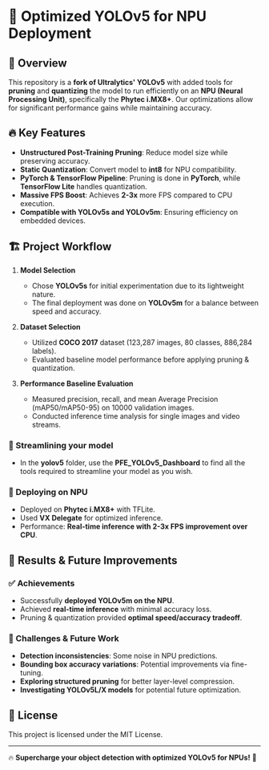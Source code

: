 # 🚀 Optimized YOLOv5 for NPU Deployment

## 📌 Overview
This repository is a **fork of Ultralytics' YOLOv5** with added tools for **pruning** and **quantizing** the model to run efficiently on an **NPU (Neural Processing Unit)**, specifically the **Phytec i.MX8+**. Our optimizations allow for significant performance gains while maintaining accuracy.

## 🔥 Key Features
- **Unstructured Post-Training Pruning**: Reduce model size while preserving accuracy.
- **Static Quantization**: Convert model to **int8** for NPU compatibility.
- **PyTorch & TensorFlow Pipeline**: Pruning is done in **PyTorch**, while **TensorFlow Lite** handles quantization.
- **Massive FPS Boost**: Achieves **2-3x** more FPS compared to CPU execution.
- **Compatible with YOLOv5s and YOLOv5m**: Ensuring efficiency on embedded devices.

## 🏗 Project Workflow
1. **Model Selection**
   - Chose **YOLOv5s** for initial experimentation due to its lightweight nature.
   - The final deployment was done on **YOLOv5m** for a balance between speed and accuracy.

2. **Dataset Selection**
   - Utilized **COCO 2017** dataset (123,287 images, 80 classes, 886,284 labels).
   - Evaluated baseline model performance before applying pruning & quantization.

3. **Performance Baseline Evaluation**
   - Measured precision, recall, and mean Average Precision (mAP50/mAP50-95) on 10000 validation images.
   - Conducted inference time analysis for single images and video streams.

### 🚀 Streamlining your model
- In the **yolov5** folder, use the **PFE_YOLOv5_Dashboard** to find all the tools required to streamline your model as you wish.

### 🚀 Deploying on NPU
- Deployed on **Phytec i.MX8+** with TFLite.
- Used **VX Delegate** for optimized inference.
- Performance: **Real-time inference with 2-3x FPS improvement over CPU**.

## 🚀 Results & Future Improvements
### ✅ Achievements
- Successfully **deployed YOLOv5m on the NPU**.
- Achieved **real-time inference** with minimal accuracy loss.
- Pruning & quantization provided **optimal speed/accuracy tradeoff**.

### 🔧 Challenges & Future Work
- **Detection inconsistencies**: Some noise in NPU predictions.
- **Bounding box accuracy variations**: Potential improvements via fine-tuning.
- **Exploring structured pruning** for better layer-level compression.
- **Investigating YOLOv5L/X models** for potential future optimization.

## 📜 License
This project is licensed under the MIT License.

---

🔥 **Supercharge your object detection with optimized YOLOv5 for NPUs!** 🚀
